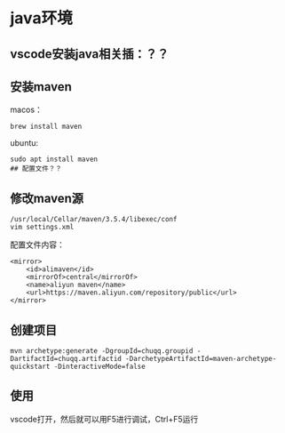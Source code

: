 
# java环境

## vscode安装java相关插：？？

## 安装maven

macos：
```
brew install maven
```

ubuntu:
```
sudo apt install maven
## 配置文件？？
```

## 修改maven源

```
/usr/local/Cellar/maven/3.5.4/libexec/conf
vim settings.xml
```

配置文件内容：
```
<mirror>
    <id>alimaven</id>
    <mirrorOf>central</mirrorOf>
    <name>aliyun maven</name>
    <url>https://maven.aliyun.com/repository/public</url>
</mirror>
```

## 创建项目

```
mvn archetype:generate -DgroupId=chuqq.groupid -DartifactId=chuqq.artifactid -DarchetypeArtifactId=maven-archetype-quickstart -DinteractiveMode=false
```

## 使用

vscode打开，然后就可以用F5进行调试，Ctrl+F5运行

